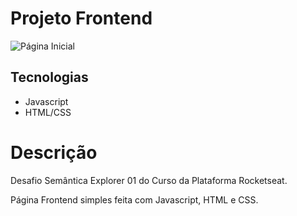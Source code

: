 # Projeto Frontend

![Página Inicial]()

## Tecnologias
- Javascript
- HTML/CSS

# Descrição

Desafio Semântica Explorer 01 do Curso da Plataforma Rocketseat.

Página Frontend simples feita com Javascript, HTML e CSS.
